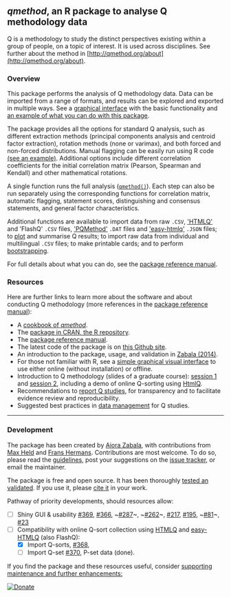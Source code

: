 ## _qmethod_, an R package to analyse Q methodology data

Q is a methodology to study the distinct perspectives existing within a group of people, on a topic of interest.
It is used across disciplines. See further about the method in [http://qmethod.org/about](http://qmethod.org/about). 


### Overview

This package performs the analysis of Q methodology data. Data can be imported from a range of formats, and results can be explored and exported in multiple ways. See a [graphical interface](./GUI) with the basic functionality and [an example of what you can do with this package](./Sample-plot).

The package provides all the options for standard Q analysis, such as different extraction methods (principal components analysis and centroid factor extraction), rotation methods (none or varimax), and both forced and non-forced distributions. Manual flagging can be easily run using R code [(see an example)](./Advanced-analysis). Additional options include different correlation coefficients for the initial correlation matrix (Pearson, Spearman and Kendall) and other mathematical rotations.

A single function runs the full analysis ([`qmethod()`](https://www.rdocumentation.org/packages/qmethod/versions/1.5.5/topics/qmethod)). Each step can also be run separately using the corresponding functions for correlation matrix, automatic flagging, statement scores, distinguishing and consensus statements, and general factor characteristics.

Additional functions are available to import data from raw `.CSV`, ['HTMLQ'](https://github.com/aproxima/htmlq) and 'FlashQ' `.CSV` files, ['PQMethod'](http://schmolck.org/qmethod/) `.DAT` files and ['easy-htmlq'](https://github.com/shawnbanasick/easy-htmlq) `.JSON` files; to [plot](./plot) and summarise Q results; to import raw data from individual and multilingual `.CSV` files; to make printable cards; and to perform [bootstrapping](https://journals.plos.org/plosone/article?id=10.1371/journal.pone.0148087).

For full details about what you can do, see the [package reference manual](http://cran.r-project.org/web/packages/qmethod/qmethod.pdf).



### Resources

Here are further links to learn more about the software and about conducting Q methodology (more references in the [package reference manual](http://cran.r-project.org/web/packages/qmethod/qmethod.pdf)):

* A [cookbook of _qmethod_](./Cookbook).
* The [package in CRAN, the R repository](http://cran.r-project.org/web/packages/qmethod/index.html).
* The [package reference manual](http://cran.r-project.org/web/packages/qmethod/qmethod.pdf).
* The latest code of the package is on [this Github site](https://github.com/aiorazabala/qmethod).
* An introduction to the package, usage, and validation in [Zabala (2014)](http://journal.r-project.org/archive/2014-2/zabala.pdf).
* For those not familiar with R, see a [simple graphical visual interface](./GUI) to use either online (without installation) or offline.
* Introduction to Q methodology (slides of a graduate course): [session 1](http://aiorazabala.net/learnQ/Qmethod_AZ_slides_S2.pdf) and [session 2](http://aiorazabala.net/learnQ/Qmethod_AZ_slides_S2.pdf), including a demo of online Q-sorting using [HtmlQ](https://github.com/aproxima/htmlq).
* Recommendations to [report Q studies](https://github.com/aiorazabala/qmethod/wiki/Reporting-a-Q-study), for transparency and to facilitate evidence review and reproducibility.
* Suggested best practices in [data management](data-management) for Q studies.


***

### Development

The package has been created by [Aiora Zabala](http://aiorazabala.net), with contributions from [Max Held](http://www.maxheld.de/) and [Frans Hermans](https://www.researchgate.net/profile/Frans-Hermans-3). 
Contributions are most welcome. To do so, please read the [guidelines](./Contribute), post your suggestions on the [issue tracker](https://github.com/aiorazabala/qmethod/issues), or email the maintainer.

The package is free and open source. It has been thoroughly [tested an validated](http://journal.r-project.org/archive/2014-2/zabala.pdf). If you use it, please [cite it](https://cran.r-project.org/web/packages/qmethod/citation.html) in your work.

Pathway of priority developments, should resources allow:

- [ ] Shiny GUI & usability
[#369](https://github.com/aiorazabala/qmethod/issues/369),
[#366](https://github.com/aiorazabala/qmethod/issues/366),
~[#287](https://github.com/aiorazabala/qmethod/issues/287)~, 
~[#262](https://github.com/aiorazabala/qmethod/issues/262)~, 
[#217](https://github.com/aiorazabala/qmethod/issues/217), 
[#195](https://github.com/aiorazabala/qmethod/issues/195), 
~[#81](https://github.com/aiorazabala/qmethod/issues/81)~, 
[#23](https://github.com/aiorazabala/qmethod/issues/23)
- [ ] Compatibility with online Q-sort collection using [HTMLQ](https://github.com/aproxima/htmlq) and [easy-HTMLQ](https://github.com/shawnbanasick/easy-htmlq) (also FlashQ):
  - [X] Import Q-sorts, [#368](https://github.com/aiorazabala/qmethod/issues/368), 
  - [ ] Import Q-set [#370](https://github.com/aiorazabala/qmethod/issues/370), P-set data (done).

If you find the package and these resources useful, consider [supporting maintenance and further enhancements:](https://www.paypal.com/donate?hosted_button_id=GCMM9PTXPHNT8)

[![Donate](https://img.shields.io/badge/Donate-PayPal-green.svg)](https://www.paypal.com/donate?hosted_button_id=GCMM9PTXPHNT8)
